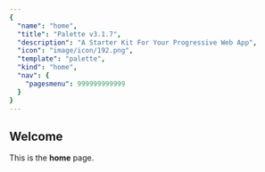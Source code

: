 ```yaml
---
{
  "name": "home", 
  "title": "Palette v3.1.7", 
  "description": "A Starter Kit For Your Progressive Web App", 
  "icon": "image/icon/192.png", 
  "template": "palette", 
  "kind": "home", 
  "nav": {
    "pagesmenu": 999999999999
  }
}
---
```


## Welcome

This is the **home** page.
